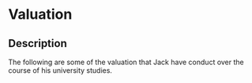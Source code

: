 # Valuation

## Description
The following are some of the valuation that Jack have conduct over the course of his university studies.
